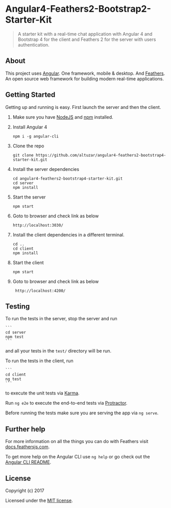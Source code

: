 # Angular4-Feathers2-Bootstrap2-Starter-Kit

> A starter kit with a real-time chat application with Angular 4 and Bootstrap 4 for the client and Feathers 2 for the server with users authentication.

## About

This project uses [Angular](http://angular.io). One framework, mobile & desktop. And [Feathers](http://feathersjs.com). An open source web framework for building modern real-time applications.

## Getting Started

Getting up and running is easy. First launch the server and then the client.

1. Make sure you have [NodeJS](https://nodejs.org/) and [npm](https://www.npmjs.com/) installed.

2. Install Angular 4

    ```
    npm i -g angular-cli
    ```

3. Clone the repo

    ```
    git clone https://github.com/altuzar/angular4-feathers2-bootstrap4-starter-kit.git
    ```

4. Install the server dependencies

    ```
    cd angular4-feathers2-bootstrap4-starter-kit.git
    cd server
    npm install
    ```

5. Start the server

    ```
    npm start
    ```

6. Goto to browser and check link as below

     ```
     http://localhost:3030/
      ```

7. Install the client dependencies in a different terminal.

    ```
    cd ..
    cd client
    npm install
    ```

8. Start the client

    ```
    npm start
    ```

9. Goto to browser and check link as below

    ```
     http://localhost:4200/
    ```

## Testing

To run the tests in the server, stop the server and run

    ```
    cd server
    npm test
    ```
 
 and all your tests in the `test/` directory will be run.

 To run the tests in the client, run


    ```
    cd client
    ng test
    ```

to execute the unit tests via [Karma](https://karma-runner.github.io).

Run `ng e2e` to execute the end-to-end tests via [Protractor](http://www.protractortest.org/).

Before running the tests make sure you are serving the app via `ng serve`.

## Further help

For more information on all the things you can do with Feathers visit [docs.feathersjs.com](http://docs.feathersjs.com).

To get more help on the Angular CLI use `ng help` or go check out the [Angular CLI README](https://github.com/angular/angular-cli/blob/master/README.md).

## License

Copyright (c) 2017

Licensed under the [MIT license](LICENSE).
